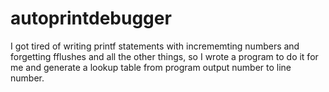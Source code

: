 # autoprintdebugger
I got tired of writing printf statements with incrememting numbers and forgetting fflushes and all the other things, so I wrote a program to do it for me and generate a lookup table from program output number to line number. 
